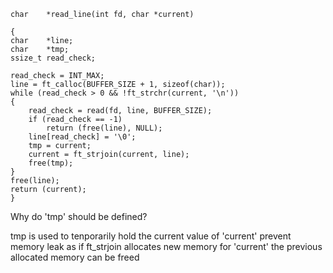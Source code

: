 
 	char	*read_line(int fd, char *current)
	
 	{	
 	char	*line;
 	char	*tmp;
 	ssize_t	read_check;
 
	read_check = INT_MAX;
	line = ft_calloc(BUFFER_SIZE + 1, sizeof(char));
	while (read_check > 0 && !ft_strchr(current, '\n'))
	{
		read_check = read(fd, line, BUFFER_SIZE);
		if (read_check == -1)
			return (free(line), NULL);
		line[read_check] = '\0';
		tmp = current;
		current = ft_strjoin(current, line);
		free(tmp);
	}
	free(line);
	return (current);
	}

Why do 'tmp' should be defined?

tmp is used to tenporarily hold the current value of 'current' prevent memory leak as if ft_strjoin allocates new memory for 'current' the previous allocated memory can be freed 
